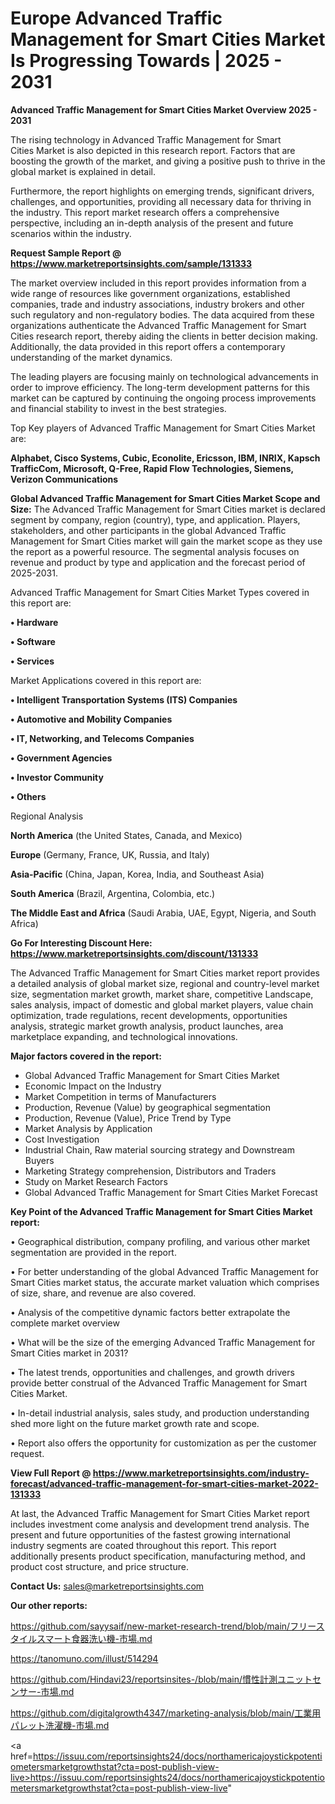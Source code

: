 # Europe Advanced Traffic Management for Smart Cities Market Is Progressing Towards | 2025 - 2031

<Strong> Advanced Traffic Management for Smart Cities Market Overview 2025 - 2031</strong>

The rising technology in Advanced Traffic Management for Smart Cities Market is also depicted in this research report. Factors that are boosting the growth of the market, and giving a positive push to thrive in the global market is explained in detail.

Furthermore, the report highlights on emerging trends, significant drivers, challenges, and opportunities, providing all necessary data for thriving in the industry. This report market research offers a comprehensive perspective, including an in-depth analysis of the present and future scenarios within the industry.

<strong>Request Sample Report @ <a href=https://www.marketreportsinsights.com/sample/131333>https://www.marketreportsinsights.com/sample/131333</a></strong>

The market overview included in this report provides information from a wide range of resources like government organizations, established companies, trade and industry associations, industry brokers and other such regulatory and non-regulatory bodies. The data acquired from these organizations authenticate the Advanced Traffic Management for Smart Cities research report, thereby aiding the clients in better decision making. Additionally, the data provided in this report offers a contemporary understanding of the market dynamics.

The leading players are focusing mainly on technological advancements in order to improve efficiency. The long-term development patterns for this market can be captured by continuing the ongoing process improvements and financial stability to invest in the best strategies.

Top Key players of Advanced Traffic Management for Smart Cities Market are:

<strong>Alphabet, Cisco Systems, Cubic, Econolite, Ericsson, IBM, INRIX, Kapsch TrafficCom, Microsoft, Q-Free, Rapid Flow Technologies, Siemens, Verizon Communications</strong>

<strong><b>Global Advanced Traffic Management for Smart Cities Market Scope and Size:</b></strong>
The Advanced Traffic Management for Smart Cities market is declared segment by company, region (country), type, and application. Players, stakeholders, and other participants in the global Advanced Traffic Management for Smart Cities market will gain the market scope as they use the report as a powerful resource. The segmental analysis focuses on revenue and product by type and application and the forecast period of 2025-2031.

Advanced Traffic Management for Smart Cities Market Types covered in this report are:

<strong>• Hardware

• Software

• Services</strong>

Market Applications covered in this report are:

<strong>• Intelligent Transportation Systems (ITS) Companies

• Automotive and Mobility Companies

• IT, Networking, and Telecoms Companies

• Government Agencies

• Investor Community

• Others</strong> 

Regional Analysis

<strong>North America</strong> (the United States, Canada, and Mexico)

<strong>Europe</strong> (Germany, France, UK, Russia, and Italy)

<strong>Asia-Pacific</strong> (China, Japan, Korea, India, and Southeast Asia)

<strong>South America</strong> (Brazil, Argentina, Colombia, etc.)

<strong>The Middle East and Africa</strong> (Saudi Arabia, UAE, Egypt, Nigeria, and South Africa)

<strong>Go For Interesting Discount Here: <a href=https://www.marketreportsinsights.com/discount/131333>https://www.marketreportsinsights.com/discount/131333</a></strong>

The Advanced Traffic Management for Smart Cities market report provides a detailed analysis of global market size, regional and country-level market size, segmentation market growth, market share, competitive Landscape, sales analysis, impact of domestic and global market players, value chain optimization, trade regulations, recent developments, opportunities analysis, strategic market growth analysis, product launches, area marketplace expanding, and technological innovations.

<strong><b>Major factors covered in the report:</b></strong>
<ul>
  <li>Global Advanced Traffic Management for Smart Cities Market </li>
  <li>Economic Impact on the Industry</li>
  <li>Market Competition in terms of Manufacturers</li>
  <li>Production, Revenue (Value) by geographical segmentation</li>
  <li>Production, Revenue (Value), Price Trend by Type</li>
  <li>Market Analysis by Application</li>
  <li>Cost Investigation</li>
  <li>Industrial Chain, Raw material sourcing strategy and Downstream Buyers</li>
  <li>Marketing Strategy comprehension, Distributors and Traders</li>
  <li>Study on Market Research Factors</li>
  <li>Global Advanced Traffic Management for Smart Cities Market Forecast</li>
</ul>

<strong><b>Key Point of the Advanced Traffic Management for Smart Cities Market report:</b></strong>

• Geographical distribution, company profiling, and various other market segmentation are provided in the report.

• For better understanding of the global Advanced Traffic Management for Smart Cities market status, the accurate market valuation which comprises of size, share, and revenue are also covered.

• Analysis of the competitive dynamic factors better extrapolate the complete market overview

• What will be the size of the emerging Advanced Traffic Management for Smart Cities market in 2031?

• The latest trends, opportunities and challenges, and growth drivers provide better construal of the Advanced Traffic Management for Smart Cities Market.

• In-detail industrial analysis, sales study, and production understanding shed more light on the future market growth rate and scope.

• Report also offers the opportunity for customization as per the customer request.

<strong><b>View Full Report @ <a href=https://www.marketreportsinsights.com/industry-forecast/advanced-traffic-management-for-smart-cities-market-2022-131333>https://www.marketreportsinsights.com/industry-forecast/advanced-traffic-management-for-smart-cities-market-2022-131333</a></b></strong>


At last, the Advanced Traffic Management for Smart Cities Market report includes investment come analysis and development trend analysis. The present and future opportunities of the fastest growing international industry segments are coated throughout this report. This report additionally presents product specification, manufacturing method, and product cost structure, and price structure.

<strong>Contact Us:</strong>
sales@marketreportsinsights.com

<strong>Our other reports:</strong>

<a href=https://github.com/sayysaif/new-market-research-trend/blob/main/フリースタイルスマート食器洗い機-市場.md>https://github.com/sayysaif/new-market-research-trend/blob/main/フリースタイルスマート食器洗い機-市場.md</a>

<a href=https://tanomuno.com/illust/514294>https://tanomuno.com/illust/514294</a>

<a href=https://github.com/Hindavi23/reportsinsites-/blob/main/慣性計測ユニットセンサー-市場.md>https://github.com/Hindavi23/reportsinsites-/blob/main/慣性計測ユニットセンサー-市場.md</a>

<a href=https://github.com/digitalgrowth4347/marketing-analysis/blob/main/工業用パレット洗濯機-市場.md>https://github.com/digitalgrowth4347/marketing-analysis/blob/main/工業用パレット洗濯機-市場.md</a>

<a href=https://issuu.com/reportsinsights24/docs/northamericajoystickpotentiometersmarketgrowthstat?cta=post-publish-view-live>https://issuu.com/reportsinsights24/docs/northamericajoystickpotentiometersmarketgrowthstat?cta=post-publish-view-live</a>"
